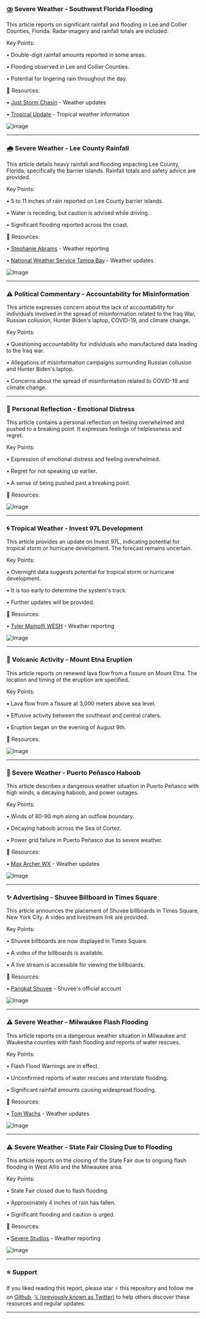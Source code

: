 ### ⛈️ Severe Weather - Southwest Florida Flooding

This article reports on significant rainfall and flooding in Lee and Collier Counties, Florida.  Radar imagery and rainfall totals are included.

Key Points:

• Double-digit rainfall amounts reported in some areas.

• Flooding observed in Lee and Collier Counties.

• Potential for lingering rain throughout the day.


🔗 Resources:

• [Just Storm Chasin](https://x.com/juststormchasin) - Weather updates

• [Tropical Update](https://x.com/tropicalupdate) - Tropical weather information

![Image](https://pbs.twimg.com/amplify_video_thumb/1954546501255876608/img/wAGvuwqSwv1gCk6q.jpg)

---
### 🌧️ Severe Weather - Lee County Rainfall

This article details heavy rainfall and flooding impacting Lee County, Florida, specifically the barrier islands.  Rainfall totals and safety advice are provided.

Key Points:

• 5 to 11 inches of rain reported on Lee County barrier islands.

• Water is receding, but caution is advised while driving.

• Significant flooding reported across the coast.


🔗 Resources:

• [Stephanie Abrams](https://x.com/StephanieAbrams) - Weather reporting

• [National Weather Service Tampa Bay](https://x.com/NWSTampaBay) - Weather updates

![Image](https://pbs.twimg.com/media/Gx_zq4dW4AE1EeU?format=jpg&name=small)

---
### ⚠️ Political Commentary - Accountability for Misinformation

This article expresses concern about the lack of accountability for individuals involved in the spread of misinformation related to the Iraq War, Russian collusion, Hunter Biden's laptop, COVID-19, and climate change.

Key Points:

• Questioning accountability for individuals who manufactured data leading to the Iraq war.

• Allegations of misinformation campaigns surrounding Russian collusion and Hunter Biden's laptop.

• Concerns about the spread of misinformation related to COVID-19 and climate change.


---
### 🤔 Personal Reflection - Emotional Distress

This article contains a personal reflection on feeling overwhelmed and pushed to a breaking point.  It expresses feelings of helplessness and regret.

Key Points:

•  Expression of emotional distress and feeling overwhelmed.

•  Regret for not speaking up earlier.

•  A sense of being pushed past a breaking point.


🔗 Resources:

![Image](https://pbs.twimg.com/ext_tw_video_thumb/1954509770372595712/pu/img/Zf8Qlg9jyGbgHXyZ.jpg)

---
### 🌀 Tropical Weather - Invest 97L Development

This article provides an update on Invest 97L, indicating potential for tropical storm or hurricane development.  The forecast remains uncertain.

Key Points:

• Overnight data suggests potential for tropical storm or hurricane development.

•  It is too early to determine the system's track.

•  Further updates will be provided.


🔗 Resources:

• [Tyler Mainolfi WESH](https://x.com/TMainolfiWESH) - Weather reporting

![Image](https://pbs.twimg.com/media/Gx_ZFgBWkAAlDWW?format=jpg&name=small)

---
### 🌋 Volcanic Activity - Mount Etna Eruption

This article reports on renewed lava flow from a fissure on Mount Etna.  The location and timing of the eruption are specified.

Key Points:

• Lava flow from a fissure at 3,000 meters above sea level.

• Effusive activity between the southeast and central craters.

• Eruption began on the evening of August 9th.


🔗 Resources:

![Image](https://pbs.twimg.com/amplify_video_thumb/1954490166111875072/img/5LXsytiXAZhyC7CM.jpg)

---
### 💨 Severe Weather - Puerto Peñasco Haboob

This article describes a dangerous weather situation in Puerto Peñasco with high winds, a decaying haboob, and power outages.

Key Points:

• Winds of 80-90 mph along an outflow boundary.

• Decaying haboob across the Sea of Cortez.

• Power grid failure in Puerto Peñasco due to severe weather.


🔗 Resources:

• [Max Archer WX](https://x.com/MaxArcherWX) - Weather updates

![Image](https://pbs.twimg.com/amplify_video_thumb/1954441720533307392/img/fhjWRCNOUKWpfyAT.jpg)

---
### ✨ Advertising - Shuvee Billboard in Times Square

This article announces the placement of Shuvee billboards in Times Square, New York City.  A video and livestream link are provided.


Key Points:

• Shuvee billboards are now displayed in Times Square.

• A video of the billboards is available.

• A live stream is accessible for viewing the billboards.


🔗 Resources:

• [Pangkat Shuvee](https://x.com/PangkatShuvee) - Shuvee's official account


![Image](https://pbs.twimg.com/amplify_video_thumb/1954095478859345923/img/TdWKs6HNaTOdXTsd.jpg)

---
### ⚠️ Severe Weather - Milwaukee Flash Flooding

This article reports on a dangerous weather situation in Milwaukee and Waukesha counties with flash flooding and reports of water rescues.

Key Points:

• Flash Flood Warnings are in effect.

• Unconfirmed reports of water rescues and interstate flooding.

• Significant rainfall amounts causing widespread flooding.


🔗 Resources:

• [Tom Wachs](https://x.com/Tom_Wachs) - Weather updates

![Image](https://pbs.twimg.com/media/Gx9t3wXW0AEQQhj?format=jpg&name=small)

---
### ⚠️ Severe Weather - State Fair Closing Due to Flooding

This article reports on the closing of the State Fair due to ongoing flash flooding in West Allis and the Milwaukee area.

Key Points:

• State Fair closed due to flash flooding.

• Approximately 4 inches of rain has fallen.

• Significant flooding and caution is urged.


🔗 Resources:

• [Severe Studios](https://x.com/SevereStudios) - Weather reporting


![Image](https://pbs.twimg.com/amplify_video_thumb/1954366711387336704/img/PdPiWH_KglQV2zze.jpg)


---

### ⭐️ Support

If you liked reading this report, please star ⭐️ this repository and follow me on [Github](https://github.com/Drix10), [𝕏 (previously known as Twitter)](https://x.com/DRIX_10_) to help others discover these resources and regular updates.

---